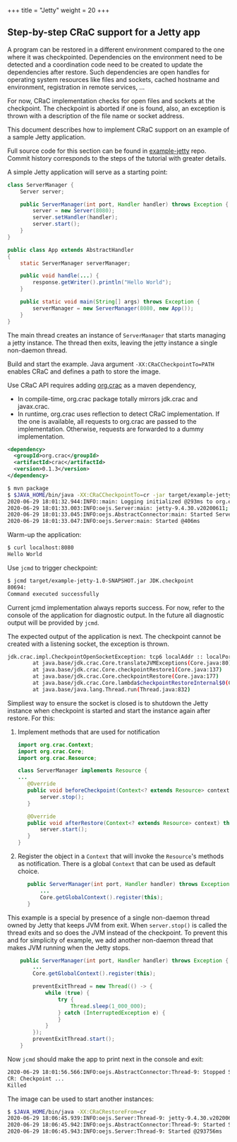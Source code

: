 +++
title = "Jetty"
weight = 20
+++

## Step-by-step CRaC support for a Jetty app

A program can be restored in a different environment compared to the one where it was checkpointed.
Dependencies on the environment need to be detected and a coordination code need to be created to update the dependencies after restore.
Such dependencies are open handles for operating system resources like files and sockets, cached hostname and environment, registration in remote services, ...

For now, CRaC implementation checks for open files and sockets at the checkpoint.
The checkpoint is aborted if one is found, also, an exception is thrown with a description of the file name or socket address.

This document describes how to implement CRaC support on an example of a sample Jetty application.

Full source code for this section can be found in [example-jetty](https://github.com/org-crac/example-jetty) repo.
Commit history corresponds to the steps of the tutorial with greater details.

A simple Jetty application will serve as a starting point:

```java
class ServerManager {
    Server server;

    public ServerManager(int port, Handler handler) throws Exception {
        server = new Server(8080);
        server.setHandler(handler);
        server.start();
    }
}

public class App extends AbstractHandler
{
    static ServerManager serverManager;

    public void handle(...) {
        response.getWriter().println("Hello World");
    }

    public static void main(String[] args) throws Exception {
        serverManager = new ServerManager(8080, new App());
    }
}
```

The main thread creates an instance of `ServerManager` that starts managing a jetty instance.
The thread then exits, leaving the jetty instance a single non-daemon thread.

Build and start the example.
Java argument `-XX:CRaCCheckpointTo=PATH` enables CRaC and defines a path to store the image.

Use CRaC API requires adding [org.crac](https://github.com/CRaC/org.crac) as a maven dependency,
- In compile-time, org.crac package totally mirrors jdk.crac and javax.crac.
- In runtime, org.crac uses reflection to detect CRaC implementation. If the one is available,
all requests to org.crac are passed to the implementation. Otherwise, requests are forwarded to a dummy implementation.

```xml
<dependency>
  <groupId>org.crac</groupId>
  <artifactId>crac</artifactId>
  <version>0.1.3</version>
</dependency>
```

```sh
$ mvn package
$ $JAVA_HOME/bin/java -XX:CRaCCheckpointTo=cr -jar target/example-jetty-1.0-SNAPSHOT.jar
2020-06-29 18:01:32.944:INFO::main: Logging initialized @293ms to org.eclipse.jetty.util.log.StdErrLog
2020-06-29 18:01:33.003:INFO:oejs.Server:main: jetty-9.4.30.v20200611; built: 2020-06-11T12:34:51.929Z; git: 271836e4c1f4612f12b7bb13ef5a92a927634b0d; jvm 14-internal+0-adhoc..jdk
2020-06-29 18:01:33.045:INFO:oejs.AbstractConnector:main: Started ServerConnector@319b92f3{HTTP/1.1, (http/1.1)}{0.0.0.0:8080}
2020-06-29 18:01:33.047:INFO:oejs.Server:main: Started @406ms
```

Warm-up the application:

```sh
$ curl localhost:8080
Hello World
```

Use `jcmd` to trigger checkpoint:

```sh
$ jcmd target/example-jetty-1.0-SNAPSHOT.jar JDK.checkpoint
80694:
Command executed successfully
```

Current jcmd implementation always reports success.
For now, refer to the console of the application for diagnostic output.
In the future all diagnostic output will be provided by `jcmd`.

The expected output of the application is next.
The checkpoint cannot be created with a listening socket, the exception is thrown.

```sh
jdk.crac.impl.CheckpointOpenSocketException: tcp6 localAddr :: localPort 8080 remoteAddr :: remotePort 0
        at java.base/jdk.crac.Core.translateJVMExceptions(Core.java:80)
        at java.base/jdk.crac.Core.checkpointRestore1(Core.java:137)
        at java.base/jdk.crac.Core.checkpointRestore(Core.java:177)
        at java.base/jdk.crac.Core.lambda$checkpointRestoreInternal$0(Core.java:194)
        at java.base/java.lang.Thread.run(Thread.java:832)
```

Simpliest way to ensure the socket is closed is to shutdown the Jetty instance when checkpoint is started and start the instance again after restore.
For this:

1. Implement methods that are used for notification
     ```java
    import org.crac.Context;
    import org.crac.Core;
    import org.crac.Resource;

    class ServerManager implements Resource {
    ...
        @Override
        public void beforeCheckpoint(Context<? extends Resource> context) throws Exception {
            server.stop();
        }

        @Override
        public void afterRestore(Context<? extends Resource> context) throws Exception {
            server.start();
        }
    }
    ```
2. Register the object in a `Context` that will invoke the `Resource`'s methods as notification.
There is a global `Context` that can be used as default choice.
     ```java
        public ServerManager(int port, Handler handler) throws Exception {
            ...
            Core.getGlobalContext().register(this);
        }
    ```

This example is a special by presence of a single non-daemon thread owned by Jetty that keeps JVM from exit.
When `server.stop()` is called the thread exits and so does the JVM instead of the checkpoint.
To prevent this and for simplicity of example, we add another non-daemon thread that makes JVM running when the Jetty stops.
```java
    public ServerManager(int port, Handler handler) throws Exception {
        ...
        Core.getGlobalContext().register(this);

        preventExitThread = new Thread(() -> {
            while (true) {
                try {
                    Thread.sleep(1_000_000);
                } catch (InterruptedException e) {
                }
            }
        });
        preventExitThread.start();
    }
```

Now `jcmd` should make the app to print next in the console and exit:

```sh
2020-06-29 18:01:56.566:INFO:oejs.AbstractConnector:Thread-9: Stopped ServerConnector@319b92f3{HTTP/1.1, (http/1.1)}{0.0.0.0:8080}
CR: Checkpoint ...
Killed
```

The image can be used to start another instances:

```sh
$ $JAVA_HOME/bin/java -XX:CRaCRestoreFrom=cr
2020-06-29 18:06:45.939:INFO:oejs.Server:Thread-9: jetty-9.4.30.v20200611; built: 2020-06-11T12:34:51.929Z; git: 271836e4c1f4612f12b7bb13ef5a92a927634b0d; jvm 14-internal+0-adhoc..jdk
2020-06-29 18:06:45.942:INFO:oejs.AbstractConnector:Thread-9: Started ServerConnector@319b92f3{HTTP/1.1, (http/1.1)}{0.0.0.0:8080}
2020-06-29 18:06:45.943:INFO:oejs.Server:Thread-9: Started @293756ms
```


